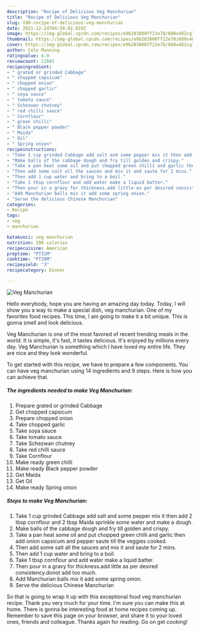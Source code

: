 ```yaml
---
description: "Recipe of Delicious Veg Manchurian"
title: "Recipe of Delicious Veg Manchurian"
slug: 100-recipe-of-delicious-veg-manchurian
date: 2021-12-24T04:59:02.029Z
image: https://img-global.cpcdn.com/recipes/e9b283800ff22e78/680x482cq70/veg-manchurian-recipe-main-photo.jpg
thumbnail: https://img-global.cpcdn.com/recipes/e9b283800ff22e78/680x482cq70/veg-manchurian-recipe-main-photo.jpg
cover: https://img-global.cpcdn.com/recipes/e9b283800ff22e78/680x482cq70/veg-manchurian-recipe-main-photo.jpg
author: Cole Manning
ratingvalue: 4.9
reviewcount: 11601
recipeingredient:
- " grated or grinded Cabbage"
- " chopped capsicum"
- " chopped onion"
- " chopped garlic"
- " soya sauce"
- " tomato sauce"
- " Schezwan chutney"
- " red chilli sauce"
- " Cornflour"
- " green chilli"
- " Black pepper powder"
- " Maida"
- " Oil"
- " Spring onion"
recipeinstructions:
- "Take 1 cup grinded Cabbage add salt and some pepper mix it then add 2 tbsp cornflour and 2 tbsp Maida sprinkle some water and make a dough."
- "Make balls of the cabbage dough and fry till golden and crispy."
- "Take a pan heat some oil and put chopped green chilli and garlic then add onion capsicum and pepper saute till the veggies cooked."
- "Then add some salt all the sauces and mix it and saute for 2 mins."
- "Then add 1 cup water and bring to a boil."
- "Take 1 tbsp cornflour and add water make a liquid batter."
- "Then pour in a gravy for thickness.add little as per desired consistency.donot add too much."
- "Add Manchurian balls mix it add some spring onion."
- "Serve the delicious Chinese Manchurian"
categories:
- Recipe
tags:
- veg
- manchurian

katakunci: veg manchurian 
nutrition: 208 calories
recipecuisine: American
preptime: "PT32M"
cooktime: "PT39M"
recipeyield: "3"
recipecategory: Dinner

---
```



![Veg Manchurian](https://img-global.cpcdn.com/recipes/e9b283800ff22e78/680x482cq70/veg-manchurian-recipe-main-photo.jpg)

Hello everybody, hope you are having an amazing day today. Today, I will show you a way to make a special dish, veg manchurian. One of my favorites food recipes. This time, I am going to make it a bit unique. This is gonna smell and look delicious.

Veg Manchurian is one of the most favored of recent trending meals in the world. It is simple, it's fast, it tastes delicious. It's enjoyed by millions every day. Veg Manchurian is something which I have loved my entire life. They are nice and they look wonderful.




To get started with this recipe, we have to prepare a few components. You can have veg manchurian using 14 ingredients and 9 steps. Here is how you can achieve that.

<!--inarticleads1-->

##### The ingredients needed to make Veg Manchurian:

1. Prepare  grated or grinded Cabbage
1. Get  chopped capsicum
1. Prepare  chopped onion
1. Take  chopped garlic
1. Take  soya sauce
1. Take  tomato sauce
1. Take  Schezwan chutney
1. Take  red chilli sauce
1. Take  Cornflour
1. Make ready  green chilli
1. Make ready  Black pepper powder
1. Get  Maida
1. Get  Oil
1. Make ready  Spring onion




<!--inarticleads2-->

##### Steps to make Veg Manchurian:

1. Take 1 cup grinded Cabbage add salt and some pepper mix it then add 2 tbsp cornflour and 2 tbsp Maida sprinkle some water and make a dough.
1. Make balls of the cabbage dough and fry till golden and crispy.
1. Take a pan heat some oil and put chopped green chilli and garlic then add onion capsicum and pepper saute till the veggies cooked.
1. Then add some salt all the sauces and mix it and saute for 2 mins.
1. Then add 1 cup water and bring to a boil.
1. Take 1 tbsp cornflour and add water make a liquid batter.
1. Then pour in a gravy for thickness.add little as per desired consistency.donot add too much.
1. Add Manchurian balls mix it add some spring onion.
1. Serve the delicious Chinese Manchurian




So that is going to wrap it up with this exceptional food veg manchurian recipe. Thank you very much for your time. I'm sure you can make this at home. There is gonna be interesting food at home recipes coming up. Remember to save this page on your browser, and share it to your loved ones, friends and colleague. Thanks again for reading. Go on get cooking!
